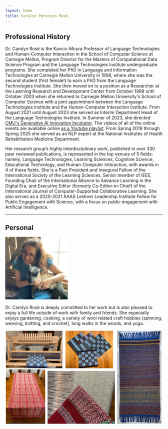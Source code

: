 ```yaml
---
layout: home
title: Carolyn Penstein Rosé
---
```



## Professional History

Dr. Carolyn Rosé is the Kavcic-Moura Professor of Language Technologies and Human-Computer Interaction in the School of Computer Science at Carnegie Mellon, Program Director for the Masters of Computational Data Science Program and the Language Technologies Institute undergraduate programs.  She completed her PhD in Language and Information Technologies at Carnegie Mellon University in 1998, where she was the second student (first female!) to earn a PhD from the Language Technologies Institute.  She then moved on to a position as a Researcher at the Learning Research and Development Center from October 1998 until October 2003 when she returned to Carnegie Mellon University's School of Computer Science with a joint appointment between the Language Technologies Institute and the Human-Computer Interaction Institute.  From August 2021 until August 2023 she served as Interim Department Head of the Language Technologies Institute.  In Summer of 2023, she directed <a href="https://www.cs.cmu.edu/generative-ai/"> CMU's Generative AI Innovation Incubator</a>.  The videos of all of the online events are available online <a href="https://www.youtube.com/playlist?list=PLttXoftVKwlCnN4NDxjIJj1RcFtJUz3d8"> as a Youtube playlist</a>. From Spring 2019 through Spring 2025 she served as an NLP expert at the National Institutes of Health Rehabilitation Medicine Department.


Her research group’s highly interdisciplinary work, published in over 330 peer reviewed publications, is represented in the top venues of 5 fields: namely, Language Technologies, Learning Sciences, Cognitive Science, Educational Technology, and Human-Computer Interaction, with awards in 4 of these fields.  She is a Past President and Inaugural Fellow of the International Society of the Learning Sciences, Senior member of IEEE, Founding Chair of the International Alliance to Advance Learning in the Digital Era, and Executive Editor (formerly Co-Editor-in-Chief) of the International Journal of Computer-Supported Collaborative Learning.  She also serves as a 2020-2021 AAAS Leshner Leadership Institute Fellow for Public Engagement with Science, with a focus on public engagement with Artificial Intelligence. 



---

## Personal
<img src="./CarolynFun.jpg" alt="Code Models" width="200">

Dr. Carolyn Rosé is deeply committed to her work but is also pleased to enjoy a full life outside of work with family and friends.  She especially enjoys gardening, cooking, a variety of wool related craft hobbies (spinning, weaving, knitting, and crochet), long walks in the woods, and yoga.

<img src="./weaving-images.jpg" alt="Code Models" width="500">

